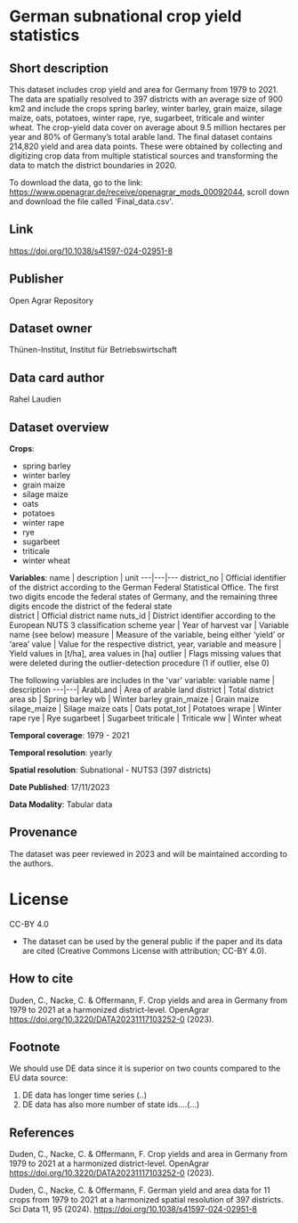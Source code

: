# German subnational crop yield statistics

## Short description

This dataset includes crop yield and area for Germany from 1979 to 2021. The data are spatially resolved to 397 districts with an average size of 900 km2 and include the crops spring barley, winter barley, grain maize, silage maize, oats, potatoes, winter rape, rye, sugarbeet, triticale and winter wheat. The crop-yield data cover on average about 9.5 million hectares per year and 80% of Germany’s total arable land. The final dataset contains 214,820 yield and area data points. These were obtained by collecting and digitizing crop data from multiple statistical sources and transforming the data to match the district boundaries in 2020.

To download the data, go to the link: https://www.openagrar.de/receive/openagrar_mods_00092044, scroll down and download the file called 'Final_data.csv'. 

## Link
https://doi.org/10.1038/s41597-024-02951-8

## Publisher
Open Agrar Repository

## Dataset owner
Thünen-Institut, Institut für Betriebswirtschaft

## Data card author
Rahel Laudien

## Dataset overview

**Crops**:
- spring barley
- winter barley
- grain maize
- silage maize
- oats
- potatoes
- winter rape
- rye
- sugarbeet
- triticale 
- winter wheat

**Variables**:
name | description | unit
---|---|---
district_no | Official identifier of the district according to the German Federal Statistical Office. The first two digits encode the federal states of Germany, and the remaining three digits encode the district of the federal state  
district | Official district name 
nuts_id | District identifier according to the European NUTS 3 classification scheme
year | Year of harvest
var | Variable name (see below)
measure | Measure of the variable, being either ‘yield’ or ‘area’
value | Value for the respective district, year, variable and measure | Yield values in [t/ha], area values in [ha]
outlier | Flags missing values that were deleted during the outlier-detection procedure (1 if outlier, else 0)

The following variables are includes in the 'var' variable:
variable name | description 
---|---|
ArabLand | Area of arable land
district | Total district area
sb | Spring barley
wb | Winter barley
grain_maize | Grain maize
silage_maize | Silage maize
oats | Oats
potat_tot | Potatoes
wrape | Winter rape
rye | Rye
sugarbeet | Sugarbeet
triticale | Triticale
ww | Winter wheat

**Temporal coverage**: 1979 - 2021

**Temporal resolution**: yearly 

**Spatial resolution**: Subnational - NUTS3 (397 districts)

**Date Published**: 17/11/2023

**Data Modality**: Tabular data

## Provenance 
The dataset was peer reviewed in 2023 and will be maintained according to the authors. 

# License 
CC-BY 4.0 
- The dataset can be used by the general public if the paper and its data are cited (Creative Commons License with attribution; CC-BY 4.0).

## How to cite
Duden, C., Nacke, C. & Offermann, F. Crop yields and area in Germany from 1979 to 2021 at a harmonized district-level. OpenAgrar https://doi.org/10.3220/DATA20231117103252-0 (2023).

## Footnote
We should use DE data since it is superior on two counts compared to the EU data source:
1) DE data has longer time series (..)
2) DE data has also more number of state ids....(...)

## References
Duden, C., Nacke, C. & Offermann, F. Crop yields and area in Germany from 1979 to 2021 at a harmonized district-level. OpenAgrar https://doi.org/10.3220/DATA20231117103252-0 (2023).

Duden, C., Nacke, C. & Offermann, F. German yield and area data for 11 crops from 1979 to 2021 at a harmonized spatial resolution of 397 districts. Sci Data 11, 95 (2024). https://doi.org/10.1038/s41597-024-02951-8

